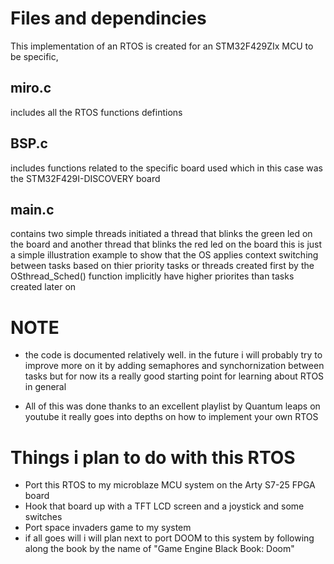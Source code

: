 # Files and dependincies 
This implementation of an RTOS is created for an STM32F429ZIx MCU to be specific,
## miro.c
includes all the RTOS functions defintions
## BSP.c
includes functions related to the specific board used which in this case was the STM32F429I-DISCOVERY board
## main.c
contains two simple threads initiated a thread that blinks the green led on the board and another thread that blinks the red led on the board
this is just a simple illustration example to show that the OS applies context switching between tasks based on thier priority 
tasks or threads created first by the OSthread_Sched() function implicitly have higher priorites than tasks created later on

# NOTE
- the code is documented relatively well. in the future i will probably try to improve more on it by adding semaphores and synchornization between tasks but for now
  its a really good starting point for learning about RTOS in general

- All of this was done thanks to an excellent playlist by Quantum leaps on youtube it really goes into depths on how to implement your own RTOS

# Things i plan to do with this RTOS
- Port this RTOS to my microblaze MCU system on the Arty S7-25 FPGA board
- Hook that board up with a TFT LCD screen and a joystick and some switches
- Port space invaders game to my system
- if all goes will i will plan next to port DOOM to this system by following along the book by the name of  "Game Engine Black Book: Doom" 


